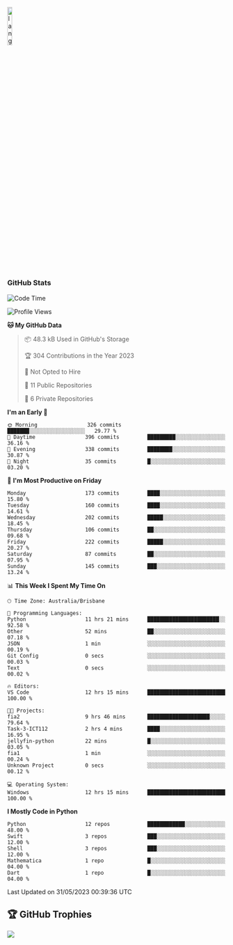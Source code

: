 <p align="left"><img width=15%" src="https://github.com/alansmathew/alansmathew/raw/master/lang.gif" alt="lang image here" /></p>

# <h3 align="left">GitHub Stats</h3>

<!--START_SECTION:waka-->
![Code Time](http://img.shields.io/badge/Code%20Time-223%20hrs%2023%20mins-blue)

![Profile Views](http://img.shields.io/badge/Profile%20Views-0-blue)

**🐱 My GitHub Data** 

> 📦 48.3 kB Used in GitHub's Storage 
 > 
> 🏆 304 Contributions in the Year 2023
 > 
> 🚫 Not Opted to Hire
 > 
> 📜 11 Public Repositories 
 > 
> 🔑 6 Private Repositories 
 > 
**I'm an Early 🐤** 

```text
🌞 Morning                326 commits         ███████░░░░░░░░░░░░░░░░░░   29.77 % 
🌆 Daytime                396 commits         █████████░░░░░░░░░░░░░░░░   36.16 % 
🌃 Evening                338 commits         ████████░░░░░░░░░░░░░░░░░   30.87 % 
🌙 Night                  35 commits          █░░░░░░░░░░░░░░░░░░░░░░░░   03.20 % 
```
📅 **I'm Most Productive on Friday** 

```text
Monday                   173 commits         ████░░░░░░░░░░░░░░░░░░░░░   15.80 % 
Tuesday                  160 commits         ████░░░░░░░░░░░░░░░░░░░░░   14.61 % 
Wednesday                202 commits         █████░░░░░░░░░░░░░░░░░░░░   18.45 % 
Thursday                 106 commits         ██░░░░░░░░░░░░░░░░░░░░░░░   09.68 % 
Friday                   222 commits         █████░░░░░░░░░░░░░░░░░░░░   20.27 % 
Saturday                 87 commits          ██░░░░░░░░░░░░░░░░░░░░░░░   07.95 % 
Sunday                   145 commits         ███░░░░░░░░░░░░░░░░░░░░░░   13.24 % 
```


📊 **This Week I Spent My Time On** 

```text
🕑︎ Time Zone: Australia/Brisbane

💬 Programming Languages: 
Python                   11 hrs 21 mins      ███████████████████████░░   92.58 % 
Other                    52 mins             ██░░░░░░░░░░░░░░░░░░░░░░░   07.18 % 
JSON                     1 min               ░░░░░░░░░░░░░░░░░░░░░░░░░   00.19 % 
Git Config               0 secs              ░░░░░░░░░░░░░░░░░░░░░░░░░   00.03 % 
Text                     0 secs              ░░░░░░░░░░░░░░░░░░░░░░░░░   00.02 % 

🔥 Editors: 
VS Code                  12 hrs 15 mins      █████████████████████████   100.00 % 

🐱‍💻 Projects: 
fia2                     9 hrs 46 mins       ████████████████████░░░░░   79.64 % 
Task-3-ICT112            2 hrs 4 mins        ████░░░░░░░░░░░░░░░░░░░░░   16.95 % 
jellyfin-python          22 mins             █░░░░░░░░░░░░░░░░░░░░░░░░   03.05 % 
fia1                     1 min               ░░░░░░░░░░░░░░░░░░░░░░░░░   00.24 % 
Unknown Project          0 secs              ░░░░░░░░░░░░░░░░░░░░░░░░░   00.12 % 

💻 Operating System: 
Windows                  12 hrs 15 mins      █████████████████████████   100.00 % 
```

**I Mostly Code in Python** 

```text
Python                   12 repos            ████████████░░░░░░░░░░░░░   48.00 % 
Swift                    3 repos             ███░░░░░░░░░░░░░░░░░░░░░░   12.00 % 
Shell                    3 repos             ███░░░░░░░░░░░░░░░░░░░░░░   12.00 % 
Mathematica              1 repo              █░░░░░░░░░░░░░░░░░░░░░░░░   04.00 % 
Dart                     1 repo              █░░░░░░░░░░░░░░░░░░░░░░░░   04.00 % 
```




 Last Updated on 31/05/2023 00:39:36 UTC
<!--END_SECTION:waka-->

## 🏆 GitHub Trophies

![](https://github-profile-trophy.vercel.app/?username=samh06&theme=discord&no-frame=true&no-bg=false&margin-w=4)

